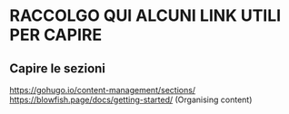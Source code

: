 # RACCOLGO QUI ALCUNI LINK UTILI PER CAPIRE

## Capire le sezioni
https://gohugo.io/content-management/sections/
https://blowfish.page/docs/getting-started/ (Organising content)
